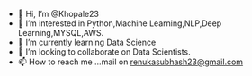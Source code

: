 - 👋 Hi, I’m @Khopale23
- 👀 I’m interested in Python,Machine Learning,NLP,Deep Learning,MYSQL,AWS.
- 🌱 I’m currently learning Data Science
- 💞️ I’m looking to collaborate on Data Scientists.
- 📫 How to reach me ...mail on renukasubhash23@gmail.com

<!---
Khopale23/Khopale23 is a ✨ special ✨ repository because its `README.md` (this file) appears on your GitHub profile.
You can click the Preview link to take a look at your changes.
--->
